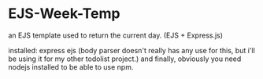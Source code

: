# EJS-Week-Temp
an EJS template used to return the current day.  (EJS + Express.js)

installed:
express
ejs
(body parser doesn't really has any use for this, but i'll be using it for my other todolist project.)
and finally, obviously you need nodejs installed to be able to use npm.
